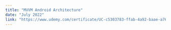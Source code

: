 ```yaml
---
title: "MVVM Android Architecture"
date: "July 2022"
link: "https://www.udemy.com/certificate/UC-c5303783-ffab-4a92-baae-a76a4edcb6c8/"
---
```

